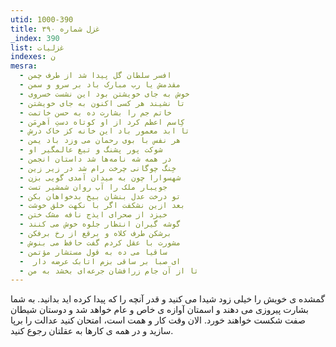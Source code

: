 ```yaml
---
utid: 1000-390
title: غزل شماره ۳۹۰
_index: 390
list: غزلیات
indexes: ن
mesra:
  - افسر سلطان گل پیدا شد از طرف چمن
  - مقدمش یا رب مبارک باد بر سرو و سمن
  - خوش به جای خویشتن بود این نشست خسروی
  - تا نشیند هر کسی اکنون به جای خویشتن
  - خاتم جم را بشارت ده به حسن خاتمت
  - کِاسم اعظم کرد از او کوتاه دستِ اَهرِمَن
  - تا ابد معمور باد این خانه کز خاک درش
  - هر نفس با بوی رحمان می وزد باد یمن
  - شوکت پور پشنگ و تیغ عالمگیر او
  - در همه شه نامه‌ها شد داستان انجمن
  - خِنگ چوگانی چرخت رام شد در زیر زین
  - شهسوارا چون به میدان آمدی گویی بزن
  - جویبار ملک را آب روان شمشیر تست
  - تو درخت عدل بنشان بیخ بدخواهان بکن
  - بعد ازین نشکفت اگر با نکهت خلق خوشت
  - خیزد از صحرای ایذج نافه مشک ختن
  - گوشه گیران انتظار جلوه خوش می کنند
  - برشکن طرف کلاه و برقع از رخ برفکن
  - مشورت با عقل کردم گفت حافظ می بنوش
  - ساقیا می ده به قول مستشار مؤتمن
  - ‌ ای صبا بر ساقی بزم اتابک عرضه دار
  - تا از آن جام زرافشان جرعه‌ای بخشد به من
---
```

گمشده ی خویش را خیلی زود شیدا می کنید و قدر آنچه را که پیدا کرده اید بدانید. به شما بشارت پیروزی می دهند و اسمتان آوازه ی خاص و عام خواهد شد و دوستان شیطان صفت شکست خواهند خورد. الان وقت کار و همت است، امتحان کنید عدالت را برپا سازید و در همه ی کارها به عقلتان رجوع کنید.
